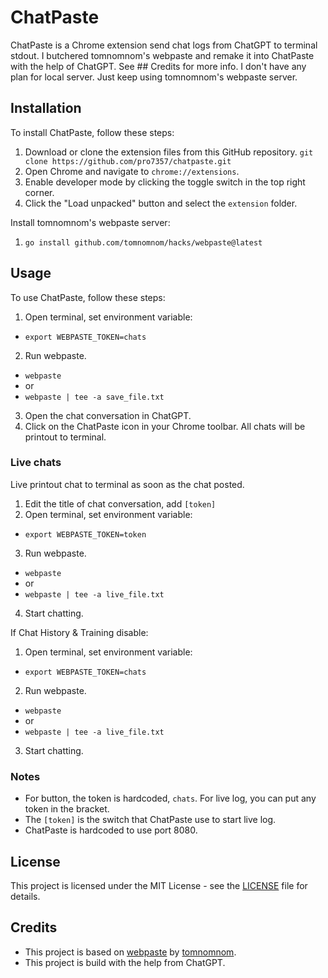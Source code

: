 # ChatPaste

ChatPaste is a Chrome extension send chat logs from ChatGPT to terminal stdout.
I butchered tomnomnom's webpaste and remake it into ChatPaste with the help of ChatGPT. See ## Credits for more info.
I don't have any plan for local server. Just keep using tomnomnom's webpaste server.

## Installation

To install ChatPaste, follow these steps:
1. Download or clone the extension files from this GitHub repository.
  `git clone https://github.com/pro7357/chatpaste.git`
2. Open Chrome and navigate to `chrome://extensions`.
3. Enable developer mode by clicking the toggle switch in the top right corner.
4. Click the "Load unpacked" button and select the `extension` folder.

Install tomnomnom's webpaste server:
1. `go install github.com/tomnomnom/hacks/webpaste@latest`

## Usage

To use ChatPaste, follow these steps:
1. Open terminal, set environment variable:
- `export WEBPASTE_TOKEN=chats`
2. Run webpaste.
-  `webpaste`
-  or
-  `webpaste | tee -a save_file.txt`
3. Open the chat conversation in ChatGPT.
4. Click on the ChatPaste icon in your Chrome toolbar. All chats will be printout to terminal.

### Live chats
Live printout chat to terminal as soon as the chat posted.

1. Edit the title of chat conversation, add `[token]`
2. Open terminal, set environment variable:
- `export WEBPASTE_TOKEN=token`
3. Run webpaste.
-  `webpaste`
-  or
-  `webpaste | tee -a live_file.txt`
4. Start chatting.


If Chat History & Training disable:
1. Open terminal, set environment variable:
- `export WEBPASTE_TOKEN=chats`
2. Run webpaste.
-  `webpaste`
-  or
-  `webpaste | tee -a live_file.txt`
3. Start chatting.

### Notes
- For button, the token is hardcoded, `chats`. For live log, you can put any token in the bracket.
- The `[token]` is the switch that ChatPaste use to start live log.
- ChatPaste is hardcoded to use port 8080.

## License

This project is licensed under the MIT License - see the [LICENSE](LICENSE) file for details.

## Credits
- This project is based on [webpaste](https://github.com/tomnomnom/hacks/tree/master/webpaste) by [tomnomnom](https://github.com/tomnomnom). 
- This project is build with the help from ChatGPT.
